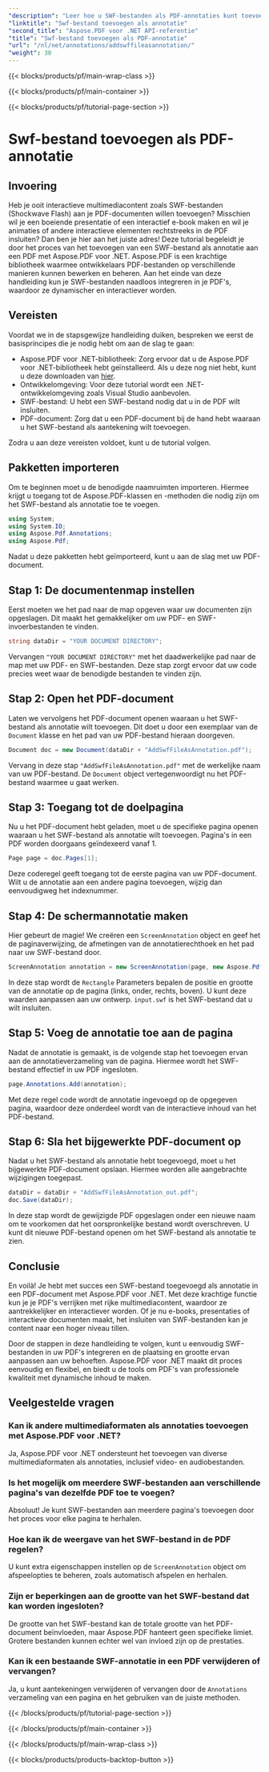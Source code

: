 ```yaml
---
"description": "Leer hoe u SWF-bestanden als PDF-annotaties kunt toevoegen met Aspose.PDF voor .NET. Verrijk uw PDF's met interactieve multimediacontent via deze gedetailleerde tutorial."
"linktitle": "Swf-bestand toevoegen als annotatie"
"second_title": "Aspose.PDF voor .NET API-referentie"
"title": "Swf-bestand toevoegen als PDF-annotatie"
"url": "/nl/net/annotations/addswffileasannotation/"
"weight": 30
---
```


{{< blocks/products/pf/main-wrap-class >}}

{{< blocks/products/pf/main-container >}}

{{< blocks/products/pf/tutorial-page-section >}}

# Swf-bestand toevoegen als PDF-annotatie

## Invoering

Heb je ooit interactieve multimediacontent zoals SWF-bestanden (Shockwave Flash) aan je PDF-documenten willen toevoegen? Misschien wil je een boeiende presentatie of een interactief e-book maken en wil je animaties of andere interactieve elementen rechtstreeks in de PDF insluiten? Dan ben je hier aan het juiste adres! Deze tutorial begeleidt je door het proces van het toevoegen van een SWF-bestand als annotatie aan een PDF met Aspose.PDF voor .NET. Aspose.PDF is een krachtige bibliotheek waarmee ontwikkelaars PDF-bestanden op verschillende manieren kunnen bewerken en beheren. Aan het einde van deze handleiding kun je SWF-bestanden naadloos integreren in je PDF's, waardoor ze dynamischer en interactiever worden.

## Vereisten

Voordat we in de stapsgewijze handleiding duiken, bespreken we eerst de basisprincipes die je nodig hebt om aan de slag te gaan:

- Aspose.PDF voor .NET-bibliotheek: Zorg ervoor dat u de Aspose.PDF voor .NET-bibliotheek hebt geïnstalleerd. Als u deze nog niet hebt, kunt u deze downloaden van [hier](https://releases.aspose.com/pdf/net/).
- Ontwikkelomgeving: Voor deze tutorial wordt een .NET-ontwikkelomgeving zoals Visual Studio aanbevolen.
- SWF-bestand: U hebt een SWF-bestand nodig dat u in de PDF wilt insluiten.
- PDF-document: Zorg dat u een PDF-document bij de hand hebt waaraan u het SWF-bestand als aantekening wilt toevoegen.

Zodra u aan deze vereisten voldoet, kunt u de tutorial volgen.

## Pakketten importeren

Om te beginnen moet u de benodigde naamruimten importeren. Hiermee krijgt u toegang tot de Aspose.PDF-klassen en -methoden die nodig zijn om het SWF-bestand als annotatie toe te voegen.

```csharp
using System;
using System.IO;
using Aspose.Pdf.Annotations;
using Aspose.Pdf;
```

Nadat u deze pakketten hebt geïmporteerd, kunt u aan de slag met uw PDF-document.

## Stap 1: De documentenmap instellen

Eerst moeten we het pad naar de map opgeven waar uw documenten zijn opgeslagen. Dit maakt het gemakkelijker om uw PDF- en SWF-invoerbestanden te vinden.

```csharp
string dataDir = "YOUR DOCUMENT DIRECTORY";
```

Vervangen `"YOUR DOCUMENT DIRECTORY"` met het daadwerkelijke pad naar de map met uw PDF- en SWF-bestanden. Deze stap zorgt ervoor dat uw code precies weet waar de benodigde bestanden te vinden zijn.

## Stap 2: Open het PDF-document

Laten we vervolgens het PDF-document openen waaraan u het SWF-bestand als annotatie wilt toevoegen. Dit doet u door een exemplaar van de `Document` klasse en het pad van uw PDF-bestand hieraan doorgeven.

```csharp
Document doc = new Document(dataDir + "AddSwfFileAsAnnotation.pdf");
```

Vervang in deze stap `"AddSwfFileAsAnnotation.pdf"` met de werkelijke naam van uw PDF-bestand. De `Document` object vertegenwoordigt nu het PDF-bestand waarmee u gaat werken.

## Stap 3: Toegang tot de doelpagina

Nu u het PDF-document hebt geladen, moet u de specifieke pagina openen waaraan u het SWF-bestand als annotatie wilt toevoegen. Pagina's in een PDF worden doorgaans geïndexeerd vanaf 1.

```csharp
Page page = doc.Pages[1];
```

Deze coderegel geeft toegang tot de eerste pagina van uw PDF-document. Wilt u de annotatie aan een andere pagina toevoegen, wijzig dan eenvoudigweg het indexnummer.

## Stap 4: De schermannotatie maken

Hier gebeurt de magie! We creëren een `ScreenAnnotation` object en geef het de paginaverwijzing, de afmetingen van de annotatierechthoek en het pad naar uw SWF-bestand door.

```csharp
ScreenAnnotation annotation = new ScreenAnnotation(page, new Aspose.Pdf.Rectangle(0, 400, 600, 700), dataDir + "input.swf");
```

In deze stap wordt de `Rectangle` Parameters bepalen de positie en grootte van de annotatie op de pagina (links, onder, rechts, boven). U kunt deze waarden aanpassen aan uw ontwerp. `input.swf` is het SWF-bestand dat u wilt insluiten.

## Stap 5: Voeg de annotatie toe aan de pagina

Nadat de annotatie is gemaakt, is de volgende stap het toevoegen ervan aan de annotatieverzameling van de pagina. Hiermee wordt het SWF-bestand effectief in uw PDF ingesloten.

```csharp
page.Annotations.Add(annotation);
```

Met deze regel code wordt de annotatie ingevoegd op de opgegeven pagina, waardoor deze onderdeel wordt van de interactieve inhoud van het PDF-bestand.

## Stap 6: Sla het bijgewerkte PDF-document op

Nadat u het SWF-bestand als annotatie hebt toegevoegd, moet u het bijgewerkte PDF-document opslaan. Hiermee worden alle aangebrachte wijzigingen toegepast.

```csharp
dataDir = dataDir + "AddSwfFileAsAnnotation_out.pdf";
doc.Save(dataDir);
```

In deze stap wordt de gewijzigde PDF opgeslagen onder een nieuwe naam om te voorkomen dat het oorspronkelijke bestand wordt overschreven. U kunt dit nieuwe PDF-bestand openen om het SWF-bestand als annotatie te zien.

## Conclusie

En voilà! Je hebt met succes een SWF-bestand toegevoegd als annotatie in een PDF-document met Aspose.PDF voor .NET. Met deze krachtige functie kun je je PDF's verrijken met rijke multimediacontent, waardoor ze aantrekkelijker en interactiever worden. Of je nu e-books, presentaties of interactieve documenten maakt, het insluiten van SWF-bestanden kan je content naar een hoger niveau tillen.

Door de stappen in deze handleiding te volgen, kunt u eenvoudig SWF-bestanden in uw PDF's integreren en de plaatsing en grootte ervan aanpassen aan uw behoeften. Aspose.PDF voor .NET maakt dit proces eenvoudig en flexibel, en biedt u de tools om PDF's van professionele kwaliteit met dynamische inhoud te maken.

## Veelgestelde vragen

### Kan ik andere multimediaformaten als annotaties toevoegen met Aspose.PDF voor .NET?
Ja, Aspose.PDF voor .NET ondersteunt het toevoegen van diverse multimediaformaten als annotaties, inclusief video- en audiobestanden.

### Is het mogelijk om meerdere SWF-bestanden aan verschillende pagina's van dezelfde PDF toe te voegen?
Absoluut! Je kunt SWF-bestanden aan meerdere pagina's toevoegen door het proces voor elke pagina te herhalen.

### Hoe kan ik de weergave van het SWF-bestand in de PDF regelen?
U kunt extra eigenschappen instellen op de `ScreenAnnotation` object om afspeelopties te beheren, zoals automatisch afspelen en herhalen.

### Zijn er beperkingen aan de grootte van het SWF-bestand dat kan worden ingesloten?
De grootte van het SWF-bestand kan de totale grootte van het PDF-document beïnvloeden, maar Aspose.PDF hanteert geen specifieke limiet. Grotere bestanden kunnen echter wel van invloed zijn op de prestaties.

### Kan ik een bestaande SWF-annotatie in een PDF verwijderen of vervangen?
Ja, u kunt aantekeningen verwijderen of vervangen door de `Annotations` verzameling van een pagina en het gebruiken van de juiste methoden.

{{< /blocks/products/pf/tutorial-page-section >}}

{{< /blocks/products/pf/main-container >}}

{{< /blocks/products/pf/main-wrap-class >}}

{{< blocks/products/products-backtop-button >}}